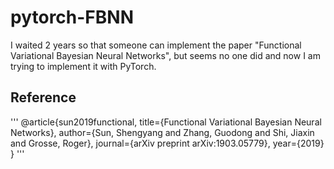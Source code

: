 # pytorch-FBNN

I waited 2 years so that someone can implement the paper "Functional Variational Bayesian Neural Networks", but seems no one did and now I am trying to implement it with PyTorch.

## Reference
'''
@article{sun2019functional,
  title={Functional Variational Bayesian Neural Networks},
  author={Sun, Shengyang and Zhang, Guodong and Shi, Jiaxin and Grosse, Roger},
  journal={arXiv preprint arXiv:1903.05779},
  year={2019}
}
'''
